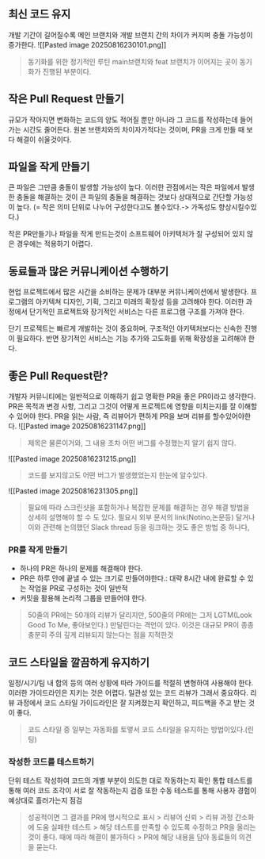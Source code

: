 ## 최신 코드 유지
개발 기간이 길어질수록 메인 브랜치와 개발 브랜치 간의 차이가 커지며 충돌 가능성이 증가한다.
![[Pasted image 20250816230101.png]]
> 동기화를 위한 정기적인 루틴 main브랜치와 feat 브랜치가 이어지는 곳이 동기화가 진행된 부분이다.

## 작은 Pull Request 만들기
규모가 작아지면 변화하는 코드의 양도 적어질 뿐만 아니라 그 코드를 작성하는데 들어가는 시간도 줄어든다. 원본 브랜치와의 차이자가적다는 것이며, PR을 크게 만들 때 보다 해결이 쉬울것이다.

## 파일을 작게 만들기
큰 파일은 그만큼 충돌이 발생할 가능성이 높다. 이러한 관점에서는 작은 파일에서 발생한 충돌을 해결하는 것이 큰 파일의 충돌을 해결하는 것보다 상대적으로 간단할 가능성이 높다.
(= 작은 의미 단위로 나누어 구성한다고도 볼수있다.-> 가독성도 향상시킬수있다.)

작은 PR만들기나 파일을 작게 만드는것이 소프트웨어 아키텍처가 잘 구성되어 있지 않은 경우에는 적용하기 어렵다.

## 동료들과 많은 커뮤니케이션 수행하기
현업 프로젝트에서 많은 시간을 소비하는 문제가 대부분 커뮤니케이션에서 발생한다.
프로그램의 아키텍쳐 디자인, 기획, 그리고 미래의 확장성 등을 고려해야 한다. 이러한 과정에서 단기적인 프로젝트와 장기적인 서비스는 다른 프로그램 구조를 가져야 한다.

단기 프로젝트는 빠르게 개발하는 것이 중요하며, 구조적인 아키텍처보다는 신속한 진행이 필요하다. 반면 장기적인 서비스는 기능 추가와 고도화를 위해 확장성을 고려해야 한다.

## 좋은 Pull Request란?
개발자 커뮤니티에는 일반적으로 이해하기 쉽고 명확한 PR을 좋은 PR이라고 생각한다. PR은 목적과 변경 사항, 그리고 그것이 어떻게 프로젝트에 영향을 미치는지를 잘 이해할 수 있어야 한다. PR을 읽는 사람, 즉 리뷰어가 편하게 PR을 보며 리뷰를 할수있어야한다.
![[Pasted image 20250816231147.png]]
> 제목은 물론이거와, 그 내용 조차 어떤 버그를 수정했는지 알기 쉽지 않다.

![[Pasted image 20250816231215.png]]
> 코드를 보지않고도 어떤 버그가 발생했었는지 한눈에 알수있다.

![[Pasted image 20250816231305.png]]
> 필요에 따라 스크린샷을 포함하거나 복잡한 문제를 해결하는 경우 해결 방법을 상세히 설명해야 할 수 도 있다. 필요시 외부 문서의 link(Notino,논문등) 달거나 이와 관련해 논의했던 Slack thread 등을 링크하는 것도 좋은 방법 중 하나다,


### **PR를 작게 만들기**
- 하나의 PR은 하나의 문제를 해결해야 한다.
- PR은 하루 안에 끝낼 수 있는 크기로 만들어야한다.: 대략 8시간 내에 완료할 수 있는 작업을 PR로 구성하는 것이 일반적
- 커밋을 활용해 논리적 그룹을 만들어야 한다.

> 50줄의  PR에는 50개의 리뷰가 달리지만, 500줄의 PR에는 그저 LGTM(Look Good To Me, 좋아보인다.) 만달린다는 격언이 있다. 이것은 대규모 PR이 종종 충분히 주의 깊게 리뷰되지 않는다는 점을 지적한것

## 코드 스타일을 깔끔하게 유지하기
일정/시기/팀 내 합의 등의 여러 상황에 따라 가이드를 적절히 변형하여 사용해야 한다. 이러한 가이드라인은 지키는 것은 어렵다. 일관성 있는 코드 리뷰가 그래서 중요하다. 리뷰 과정에서 코드 스타일 가이드라인은 잘 지켜졌는지 확인하고, 피드백을 주고 받는 것이 좋다.

> 코드 스타일 중 일부는 자동화를 토앻서 코드 스타일을 유지하는 방법이있다.(린팅)

### **작성한 코드를 테스트하기**
단위 테스트 작성하여 코드의 개별 부분이 의도한 대로 작동하는지 확인
통합 테스트를 통해 여러 코드 조각이 서로 잘 작동하는지 검증
또한 수동 테스트를 통해 사용자 경험이 예상대로 흘러가는지 점검

> 성공적이면 그 결과를 PR에 명시적으로 표시 > 리뷰어 신뢰 > 리뷰 과정 간소화에 도움
> 실패한 테스트 > 해당 테스트를 만족할 수 있도록 수정하고 PR을 올리는것이 좋다.
> 때에 따라 해결이 불가하다 > PR에 해당 내용을 담아 동료들의 의견을 묻는다.